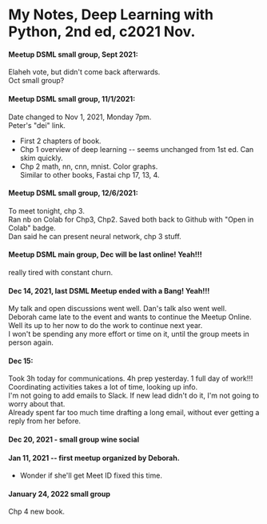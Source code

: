 # My Notes, Deep Learning with Python, 2nd ed, c2021 Nov.  

#### Meetup DSML small group, Sept 2021:  
Elaheh vote, but didn't come back afterwards.  
Oct small group?  

#### Meetup DSML small group, 11/1/2021:
Date changed to Nov 1, 2021, Monday 7pm.  
Peter's "dei" link.  

 * First 2 chapters of book.  
 * Chp 1 overview of deep learning -- seems unchanged from 1st ed. Can skim quickly.   
 * Chp 2 math, nn, cnn, mnist.  Color graphs.  
   Similar to other books, Fastai chp 17, 13, 4.  

#### Meetup DSML small group, 12/6/2021:  
To meet tonight, chp 3.  
Ran nb on Colab for Chp3, Chp2.  Saved both back to Github with "Open in Colab" badge.  
Dan said he can present neural network, chp 3 stuff.  

#### Meetup DSML main group, Dec will be last online! Yeah!!!  
really tired with constant churn.  

#### Dec 14, 2021, last DSML Meetup ended with a Bang!  Yeah!!!   
My talk and open discussions went well.  Dan's talk also went well.  
Deborah came late to the event and wants to continue the Meetup Online.  
Well its up to her now to do the work to continue next year.  
I won't be spending any more effort or time on it, until the group meets in person again.  

#### Dec 15:  
Took 3h today for communications. 4h prep yesterday.  1 full day of work!!!  
Coordinating activities takes a lot of time, looking up info.  
I'm not going to add emails to Slack.  If new lead didn't do it, I'm not going to worry about that.  
Already spent far too much time drafting a long email, without ever getting a reply from her before.  

#### Dec 20, 2021 - small group wine social  

#### Jan 11, 2021 -- first meetup organized by Deborah.  
 * Wonder if she'll get Meet ID fixed this time.  


#### January 24, 2022 small group  
Chp 4 new book.  

